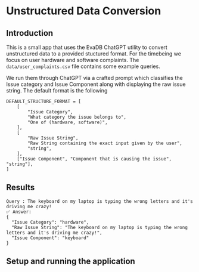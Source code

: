 # Unstructured Data Conversion

## Introduction

This is a small app that uses the EvaDB ChatGPT utility to convert unstructured data to a provided stuctured format. For the timebeing we focus on user hardware and software complaints. The `data/user_complaints.csv` file contains some example queries.

We run them through ChatGPT via a crafted prompt which classifies the Issue category and Issue Component along with displaying the raw issue string. The default format is the following

```
DEFAULT_STRUCTURE_FORMAT = [
    [
        "Issue Category",
        "What category the issue belongs to",
        "One of (hardware, software)",
    ],
    [
        "Raw Issue String",
        "Raw String containing the exact input given by the user",
        "string",
    ],
    ["Issue Component", "Component that is causing the issue", "string"],
]
```

## Results
```
Query : The keyboard on my laptop is typing the wrong letters and it's driving me crazy!
✅ Answer:
{
  "Issue Category": "hardware",
  "Raw Issue String": "The keyboard on my laptop is typing the wrong letters and it's driving me crazy!",
  "Issue Component": "keyboard"
}
```

## Setup and running the application
